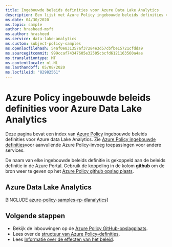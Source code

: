 ```yaml
---
title: Ingebouwde beleids definities voor Azure Data Lake Analytics
description: Een lijst met Azure Policy ingebouwde beleids definities voor Azure Data Lake Analytics. Deze ingebouwde beleids definities bieden gang bare benaderingen voor het beheren van uw Azure-resources.
ms.date: 04/30/2020
ms.topic: sample
author: hrasheed-msft
ms.author: hrasheed
ms.service: data-lake-analytics
ms.custom: subject-policy-samples
ms.openlocfilehash: 54af0e831357af37284e3d57cbfbe15721cfdda9
ms.sourcegitcommit: 999ccaf74347605e32505cbcfd6121163560a4ae
ms.translationtype: MT
ms.contentlocale: nl-NL
ms.lasthandoff: 05/08/2020
ms.locfileid: "82982561"
---
```

# <a name="azure-policy-built-in-policy-definitions-for-azure-data-lake-analytics"></a>Azure Policy ingebouwde beleids definities voor Azure Data Lake Analytics

Deze pagina bevat een index van [Azure Policy](../governance/policy/overview.md) ingebouwde beleids definities voor Azure data Lake Analytics. Zie [Azure Policy ingebouwde definities](../governance/policy/samples/built-in-policies.md)voor aanvullende Azure Policy-invoeg toepassingen voor andere services.

De naam van elke ingebouwde beleids definitie is gekoppeld aan de beleids definitie in de Azure Portal. Gebruik de koppeling in de kolom **github** om de bron weer te geven op het [Azure Policy github opslag plaats](https://github.com/Azure/azure-policy).

## <a name="azure-data-lake-analytics"></a>Azure Data Lake Analytics

[!INCLUDE [azure-policy-samples-rp-dlanalytics](../../includes/policy/samples/byrp/microsoft.datalakeanalytics.md)]

## <a name="next-steps"></a>Volgende stappen

- Bekijk de inbouwingen op de [Azure Policy GitHub-opslagplaats](https://github.com/Azure/azure-policy).
- Lees over de [structuur van Azure Policy-definities](../governance/policy/concepts/definition-structure.md).
- Lees [Informatie over de effecten van het beleid](../governance/policy/concepts/effects.md).